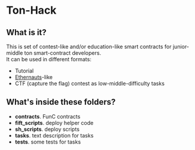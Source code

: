 # Ton-Hack
## What is it? ##

This is set of contest-like and/or education-like smart contracts for junior-middle ton smart-contract developers. \
It can be used in different formats:
  * Tutorial
  * [Ethernauts](https://ethernaut.openzeppelin.com/)-like
  * CTF (capture the flag) contest as low-middle-difficulty tasks

## What's inside these folders? ##

  * **contracts**. FunC contracts
  * **fift_scripts**. deploy helper code
  * **sh_scripts**. deploy scripts
  * **tasks**. text description for tasks
  * **tests**. some tests for tasks
